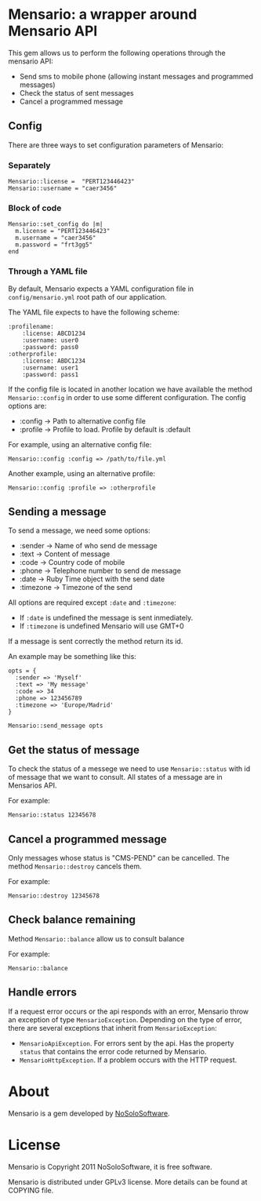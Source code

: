 # Mensario: a wrapper around Mensario API

This gem allows us to perform the following operations through the mensario API:

* Send sms to mobile phone (allowing instant messages and programmed messages)
* Check the status of sent messages
* Cancel a programmed message

## Config
There are three ways to set configuration parameters of Mensario:

### Separately
    Mensario::license =  "PERT123446423"
    Mensario::username = "caer3456"

### Block of code
    Mensario::set_config do |m|
      m.license = "PERT123446423"
      m.username = "caer3456"
      m.password = "frt3gg5"
    end
    
### Through a YAML file
By default, Mensario expects a YAML configuration file in ```config/mensario.yml``` root path of our application.

The YAML file expects to have the following scheme:

    :profilename:
        :license: ABCD1234
        :username: user0
        :password: pass0
    :otherprofile:
        :license: ABDC1234
        :username: user1
        :password: pass1

If the config file is located in another location we have available the method ```Mensario::config``` in order to use some different configuration. The config options are:

* :config -> Path to alternative config file
* :profile -> Profile to load. Profile by default is :default
     
For example, using an alternative config file:
  
    Mensario::config :config => /path/to/file.yml

Another example, using an alternative profile:

    Mensario::config :profile => :otherprofile


## Sending a message

To send a message, we need some options:

* :sender -> Name of who send de message
* :text -> Content of message
* :code -> Country code of mobile
* :phone -> Telephone number to send de message
* :date -> Ruby Time object with the send date
* :timezone -> Timezone of the send

All options are required except ```:date``` and ```:timezone```:

* If ```:date``` is undefined the message is sent inmediately.
* If ```:timezone``` is undefined Mensario will use GMT+0

If a message is sent correctly the method return its id.

An example may be something like this:

    opts = {
      :sender => 'Myself'
      :text => 'My message'
      :code => 34
      :phone => 123456789
      :timezone => 'Europe/Madrid'
    }

    Mensario::send_message opts

## Get the status of message

To check the status of a messege we need to use ```Mensario::status``` with id of message that we want to consult. All states of a message are in Mensarios API.

For example:

    Mensario::status 12345678

## Cancel a programmed message

Only messages whose status is "CMS-PEND" can be cancelled. The method ```Mensario::destroy``` cancels them.

For example:

    Mensario::destroy 12345678

## Check balance remaining

Method ```Mensario::balance``` allow us to consult balance

For example:

    Mensario::balance

## Handle errors

If a request error occurs or the api responds with an error, Mensario throw an exception of type ```MensarioException```. Depending on the type of error, there are several exceptions that inherit from ```MensarioException```:

* ```MensarioApiException```. For errors sent by the api. Has the property ```status``` that contains the error code returned by Mensario.
* ```MensarioHttpException```. If a problem occurs with the HTTP request.

# About
Mensario is a gem developed by [NoSoloSoftware](http://nosolosoftware.biz).

# License
Mensario is Copyright 2011 NoSoloSoftware, it is free software.

Mensario is distributed under GPLv3 license. More details can be found at COPYING file.
